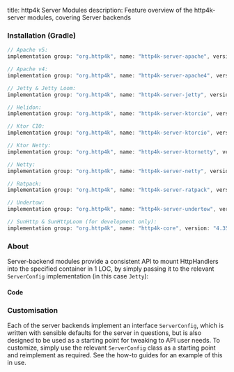 title: http4k Server Modules
description: Feature overview of the http4k-server modules, covering Server backends

### Installation (Gradle)

```groovy
// Apache v5: 
implementation group: "org.http4k", name: "http4k-server-apache", version: "4.35.4.0"

// Apache v4: 
implementation group: "org.http4k", name: "http4k-server-apache4", version: "4.35.4.0"

// Jetty & Jetty Loom: 
implementation group: "org.http4k", name: "http4k-server-jetty", version: "4.35.4.0"

// Helidon: 
implementation group: "org.http4k", name: "http4k-server-ktorcio", version: "4.35.4.0"

// Ktor CIO: 
implementation group: "org.http4k", name: "http4k-server-ktorcio", version: "4.35.4.0"

// Ktor Netty: 
implementation group: "org.http4k", name: "http4k-server-ktornetty", version: "4.35.4.0"

// Netty: 
implementation group: "org.http4k", name: "http4k-server-netty", version: "4.35.4.0"

// Ratpack: 
implementation group: "org.http4k", name: "http4k-server-ratpack", version: "4.35.4.0"

// Undertow: 
implementation group: "org.http4k", name: "http4k-server-undertow", version: "4.35.4.0"

// SunHttp & SunHttpLoom (for development only): 
implementation group: "org.http4k", name: "http4k-core", version: "4.35.4.0"
```

### About
Server-backend modules provide a consistent API to mount HttpHandlers into the specified container in 1 LOC, by 
simply passing it to the relevant `ServerConfig` implementation (in this case `Jetty`):

#### Code [<img class="octocat"/>](https://github.com/http4k/http4k/blob/master/src/docs/guide/reference/servers/example_http.kt)

<script src="https://gist-it.appspot.com/https://github.com/http4k/http4k/blob/master/src/docs/guide/reference/servers/example_http.kt"></script>

### Customisation
Each of the server backends implement an interface `ServerConfig`, which is written with sensible defaults for the server in questions, 
but is also designed to be used as a starting point for tweaking to API user needs. To customize, simply use the relevant `ServerConfig` 
class as a starting point and reimplement as required. See the how-to guides for an example of this in use.
